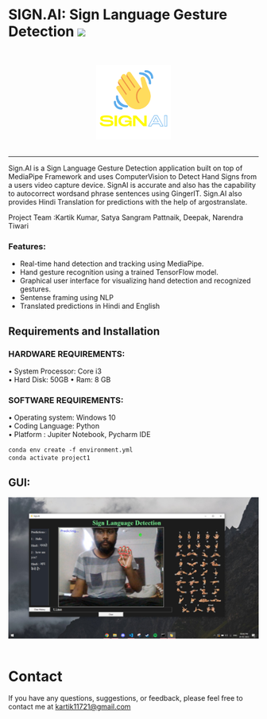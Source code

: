 # SIGN.AI:  Sign Language Gesture Detection <img src="https://media.giphy.com/media/hvRJCLFzcasrR4ia7z/giphy.gif" width="3%"></a>
<br />
<p align="center">
  <img src="docs/logo2.png" width="150">
  <br />
  <br /></p><hr>
Sign.AI is a Sign Language Gesture Detection application built on top of MediaPipe Framework and uses ComputerVision to Detect Hand Signs from a users video capture device. SignAI is accurate and also has the capability to autocorrect wordsand phrase sentences using GingerIT. Sign.AI also provides Hindi Translation for predictions with the help of argostranslate.

Project Team :Kartik Kumar, Satya Sangram Pattnaik, Deepak, Narendra Tiwari

### Features:
* Real-time hand detection and tracking using MediaPipe.
* Hand gesture recognition using a trained TensorFlow model.
* Graphical user interface for visualizing hand detection and recognized gestures.
* Sentense framing using NLP
* Translated predictions in Hindi and English

## Requirements and Installation
### HARDWARE REQUIREMENTS:  

• System Processor: Core i3  
• Hard Disk: 50GB 
• Ram: 8 GB  

### SOFTWARE REQUIREMENTS:  

• Operating system: Windows 10  
• Coding Language: Python  
• Platform : Jupiter Notebook, Pycharm IDE 

``` 
conda env create -f environment.yml
conda activate project1
```
## GUI:

<p align="center">
  <img src="docs/gui.jpeg" width="900">
  <br />
  <br /></p>

# Contact
If you have any questions, suggestions, or feedback, please feel free to contact me at kartik11721@gmail.com
